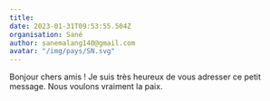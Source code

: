 ```yaml
---
title: 
date: 2023-01-31T09:53:55.504Z
organisation: Sané 
author: sanemalang140@gmail.com 
avatar: "/img/pays/SN.svg"
---
```


Bonjour chers amis ! Je suis très heureux de vous adresser ce petit message. Nous voulons vraiment la paix. 